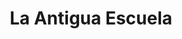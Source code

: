 ---
title: "La Antigua Escuela"
description: Encore une fois, le service est sympa ! Les tapas sont bons, bonne adresse. La bière blonde Ale est vraiment sympa !
lat: 28.952676804338
lon: -13.764218274282
address: Calle de la Vista de Yaiza 32, 35570 Yaiza, Las Palmas de Grande Canarie, Espagne
website: https://www.tripadvisor.es/Restaurant_Review-g187477-d3766196-Reviews-La_Antigua_Escuela_Bar_Cafe-Lanzarote_Canary_Islands.html
tags: "restaurant brunch tapas terrasse patio"
image:
---